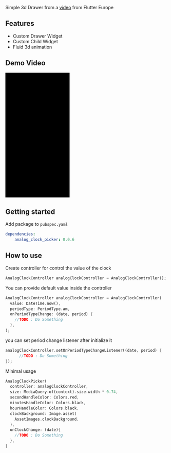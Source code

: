 Simple 3d Drawer from a [video](https://www.youtube.com/watch?v=FCyoHclCqc8&t=1157s) from Flutter Europe

## Features

- Custom Drawer Widget
- Custom Child Widget
- Fluid 3d animation

## Demo Video

<p float="left">
  <img src="https://raw.githubusercontent.com/yasfdany/analog_clock_picker/master/doc/gif/demo.gif" width="200px">
</p>

## Getting started

Add package to `pubspec.yaml`

```yaml
dependencies:
    analog_clock_picker: 0.0.6
```

## How to use

Create controller for control the value of the clock

```dart
AnalogClockController analogClockController = AnalogClockController();
```

You can provide default value inside the controller

```dart
AnalogClockController analogClockController = AnalogClockController(
  value: DateTime.now(),
  periodType: PeriodType.am,
  onPeriodTypeChange: (date, period) {
    //TODO : Do Something
  },
);
```

you can set period change listener after initialize it

```dart
analogClockController.setOnPeriodTypeChangeListener((date, period) {
      //TODO : Do Something
});
```

Minimal usage

```dart
AnalogClockPicker(
  controller: analogClockController,
  size: MediaQuery.of(context).size.width * 0.74,
  secondHandleColor: Colors.red,
  minutesHandleColor: Colors.black,
  hourHandleColor: Colors.black,
  clockBackground: Image.asset(
    AssetImages.clockBackground,
  ),
  onClockChange: (date){
    //TODO : Do Something
  },
)
```